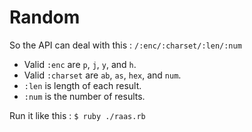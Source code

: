 Random
======

So the API can deal with this : `/:enc/:charset/:len/:num`

 * Valid `:enc` are `p`, `j`, `y`, and `h`.
 * Valid `:charset` are `ab`, `as`, `hex`, and `num`.
 * `:len` is length of each result.
 * `:num` is the number of results.

Run it like this : `$ ruby ./raas.rb`
